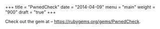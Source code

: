 +++
title = "PwnedCheck"
date = "2014-04-09"
menu = "main"
weight = "900"
draft = "true"
+++

Check out the gem at – https://rubygems.org/gems/PwnedCheck.
